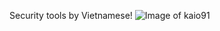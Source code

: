 Security tools by Vietnamese!
![Image of kaio91](https://media3.giphy.com/media/S8rLi0YlYYURa/giphy.gif)